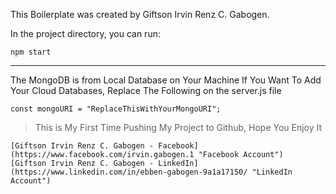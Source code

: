 This Boilerplate was created by Giftson Irvin Renz C. Gabogen.

In the project directory, you can run:

```
npm start
```

---

The MongoDB is from Local Database on Your Machine
If You Want To Add Your Cloud Databases, Replace The Following on the server.js file

```
const mongoURI = "ReplaceThisWithYourMongoURI";
```

> This is My First Time Pushing My Project to Github, Hope You Enjoy It

```
[Giftson Irvin Renz C. Gabogen - Facebook](https://www.facebook.com/irvin.gabogen.1 "Facebook Account")
[Giftson Irvin Renz C. Gabogen - LinkedIn](https://www.linkedin.com/in/ebben-gabogen-9a1a17150/ "LinkedIn Account")
```
